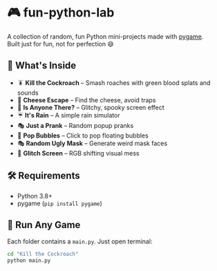 # 🎮 fun-python-lab

A collection of random, fun Python mini-projects made with [pygame](https://www.pygame.org/).  
Built just for fun, not for perfection 😄

## 🧪 What's Inside

- 🪳 **Kill the Cockroach** – Smash roaches with green blood splats and sounds
- 🧀 **Cheese Escape** – Find the cheese, avoid traps
- 👻 **Is Anyone There?** – Glitchy, spooky screen effect
- ☔ **It's Rain** – A simple rain simulator
- 🎭 **Just a Prank** – Random popup pranks
- 🫧 **Pop Bubbles** – Click to pop floating bubbles
- 🎭 **Random Ugly Mask** – Generate weird mask faces
- 👾 **Glitch Screen** – RGB shifting visual mess

## 🛠 Requirements

- Python 3.8+
- pygame (`pip install pygame`)

## 🚀 Run Any Game

Each folder contains a `main.py`. Just open terminal:

```bash
cd "Kill the Cockroach"
python main.py

